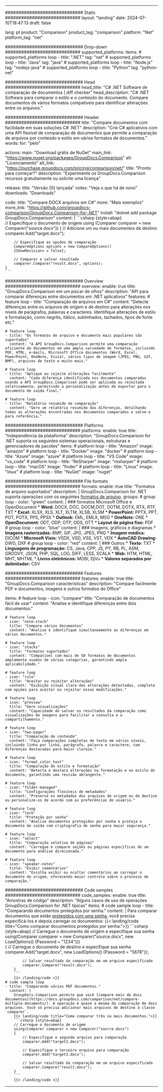 
---
############################# Static ############################
layout: "landing"
date: 2024-07-10T18:47:13
draft: false

lang: pt
product: "Comparison"
product_tag: "comparison"
platform: "Net"
platform_tag: "net"

############################# Drop-down ############################
supported_platforms:
  items:
    # supported_platforms loop
    - title: ".NET"
      tag: "net"
    # supported_platforms loop
    - title: "Java"
      tag: "java"
    # supported_platforms loop
    - title: "Node.js"
      tag: "nodejs-java"
    # supported_platforms loop
    - title: "Python"
      tag: "python-net"

############################# Head ############################
head_title: "C# .NET Software de comparação de documentos | diff checker"
head_description: "C# .NET Software para comparar o estilo e o conteúdo do documento. Compare documentos de vários formatos compatíveis para identificar alterações entre os arquivos."

############################# Header ############################
title: "Compare documentos com facilidade em suas soluções C# .NET"
description: "Crie C# aplicativos com uma API flexível de comparação de documentos que permite a comparação de arquivos por conteúdo e estilo em vários formatos de documentos."
words:
  for: "pelo"

actions:
  main: "Download grátis de NuGet"
  main_link: "https://www.nuget.org/packages/GroupDocs.Comparison"
  alt: "Licenciamento"
  alt_link: "https://purchase.groupdocs.com/pricing/comparison/net/"
  title: "Pronto para começar?"
  description: "Experimente os GroupDocs.Comparison recursos gratuitamente ou solicite uma licença"

release:
  title: "Versão {0} lançada"
  notes: "Veja o que há de novo"
  downloads: "Downloads"

code:
  title: "Compare DOCX arquivos em C#"
  more: "Mais exemplos"
  more_link: "https://github.com/groupdocs-comparison/GroupDocs.Comparison-for-.NET"
  install: "dotnet add package GroupDocs.Comparison"
  content: |
    ```csharp {style=abap}   
    // Especifique o documento de origem
    using (Comparer comparer = new Comparer("source.docx"))
    {
        // Adicione um ou mais documentos de destino
        comparer.Add("target.docx");

        // Especifique as opções de comparação
        CompareOptions options = new CompareOptions() 
        {ShowRevisions = false};

        // Comparar e salvar resultado
        comparer.Compare("result.docx", options);
    }
    ```

############################# Overview ############################
overview:
  enable: true
  title: "GroupDocs.Comparison em um piscar de olhos"
  description: "API para comparar diferenças entre documentos em .NET aplicativos"
  features:
    # feature loop
    - title: "Comparação de arquivos em C#"
      content: "Detecte diferenças entre os arquivos de origem e de destino para alterações nos níveis de parágrafos, palavras e caracteres. Identifique alterações de estilo e formatação, como negrito, itálico, sublinhados, tachados, tipos de fonte etc."

    # feature loop
    - title: "Os formatos de arquivo e documento mais populares são suportados"
      content: "A API GroupDocs.Comparison permite uma comparação eficiente de documentos em uma ampla variedade de formatos, incluindo PDF, HTML, e-mails, Microsoft Office documentos (Word, Excel, PowerPoint, OneNote, Visio), vários tipos de imagem (JPEG, PNG, GIF, BMP), arquivos de texto e muito mais."

    # feature loop
    - title: "Aplique ou rejeite alterações facilmente"
      content: "Cada diferença identificada nos documentos comparados usando a API GroupDocs.Comparison pode ser aplicada ou rejeitada seletivamente, permitindo a personalização antes de exportar para o documento de saída final."

    # feature loop
    - title: "Relatório resumido de comparação"
      content: "Gere um relatório resumido das diferenças, detalhando todas as alterações encontradas nos documentos comparados e salve-o para referência."

############################# Platforms ############################
platforms:
  enable: true
  title: "Independência da plataforma"
  description: "GroupDocs.Comparison for .NET suporta os seguintes sistemas operacionais, estruturas e gerenciadores de pacotes"
  items:
    # platform loop
    - title: "Amazon"
      image: "amazon"
    # platform loop
    - title: "Docker"
      image: "docker"
    # platform loop
    - title: "Azure"
      image: "azure"
    # platform loop
    - title: "VS Code"
      image: "vs_code"
    # platform loop
    - title: "ReSharper"
      image: "resharper"
    # platform loop
    - title: "macOS"
      image: "finder"
    # platform loop
    - title: "Linux"
      image: "linux"
    # platform loop
    - title: "NuGet"
      image: "nuget"

############################# File formats ############################
formats:
  enable: true
  title: "Formatos de arquivo suportados"
  description: |
    GroupDocs.Comparison for .NET suporta operações com os seguintes [formatos de arquivo](https://docs.groupdocs.com/comparison/net/supported-document-formats/).
  groups:
    # group loop
    - color: "green"
      content: |
        ### formatos Microsoft Office e OpenDocument
        * **Word:** DOCX, DOC, DOCM,DOT, DOTM, DOTX, RTX, RTF, TXT
        * **Excel:** XLSX, XLS, XLT, XLTM, XLSB, XLSM
        * **PowerPoint:** PPTX, PPT, POT, POTX, PPS, PPSX
        * **Outlook:** EML, EMLX, MSG
        * **OneNote:** ONE
        * **OpenDocument:** ODT, ODP, OTP, ODS, OTT
        * **Layout de página fixo:** PDF        
    # group loop
    - color: "blue"
      content: |
        ### Imagens, gráficos e diagramas
        * **Imagens rasterizadas:** BMP, GIF, JPG, JPEG, PNG
        * **Imagem médica:** DICOM
        * **Microsoft Visio:** VSDX, VSD, VSS, VST, VDX
        * **AutoCAD Drawing:** DWG, DXF
      # group loop
    - color: "red"
      content: |
        ### Outros
        * **Texto:** TXT
        * **Linguagens de programação:** CS, Java, CPP, JS, PY, RB, PL, ASM, GROOVY, JSON, PHP, SQL, LOG, DIFF, LESS, SCALA
        * **Web:** HTM, HTML, MHT, MHTML
        * **Livros eletrônicos:** MOBI, DjVu
        * **Valores separados por delimitador:** CSV

############################# Features ############################
features:
  enable: true
  title: "GroupDocs.Comparison características"
  description: "Compare facilmente PDF e documentos, imagens e outros formatos do Office"

  items:
    # feature loop
    - icon: "compare"
      title: "Comparação de documentos fácil de usar"
      content: "Analise e identifique diferenças entre dois documentos."

    # feature loop
    - icon: "note-stack"
      title: "Compare vários documentos"
      content: "Analise e identifique simultaneamente as diferenças em vários documentos."

    # feature loop
    - icon: "stacks"
      title: "Formatos suportados"
      content: "Compatível com mais de 50 formatos de documentos amplamente usados de várias categorias, garantindo ampla aplicabilidade."

    # feature loop
    - icon: "rule"
      title: "Aceitar ou rejeitar alterações"
      content: "Exibição visual clara das alterações detectadas, completa com opções para aceitar ou rejeitar essas modificações."

    # feature loop
    - icon: "preview"
      title: "Gere visualizações"
      content: "Capacidade de salvar os resultados da comparação como visualizações de imagens para facilitar a consulta e o compartilhamento."

    # feature loop
    - icon: "two-pager"
      title: "Comparação de conteúdo"
      content: "Faça comparações completas de texto em vários níveis, incluindo linha por linha, parágrafo, palavra e caractere, com diferenças destacadas para maior clareza."

    # feature loop
    - icon: "format_color_text"
      title: "Comparação de estilo e formatação"
      content: "Detecta e destaca alterações na formatação e no estilo do documento, garantindo uma revisão abrangente."

    # feature loop
    - icon: "folder-managed"
      title: "Configurações flexíveis de metadados"
      content: "Preserve os metadados dos arquivos de origem ou de destino ou personalize-os de acordo com as preferências do usuário."

    # feature loop
    - icon: "lock"
      title: "Proteção por senha"
      content: "Analise documentos protegidos por senha e proteja o documento de saída com criptografia de senha para maior segurança."

    # feature loop
    - icon: "select"
      title: "Comparação seletiva de páginas"
      content: "Carregue e compare seções ou páginas específicas de um documento para análise direcionada."

    # feature loop
    - icon: "speaker-notes"
      title: "Exibir comentários"
      content: "Escolha exibir ou ocultar comentários ao carregar o documento de origem, oferecendo maior controle sobre o processo de comparação."

############################# Code samples ############################
code_samples:
  enable: true
  title: "Amostras de código"
  description: "Alguns casos de uso de operações GroupDocs.Comparison for .NET típicas"
  items:
    # code sample loop
    - title: "Comparando documentos protegidos por senha."
      content: |
        Para comparar documentos que estão [protegidos com uma senha](https://docs.groupdocs.com/comparison/net/load-password-protected-documents/), você precisa especificá-los e depois carregar os documentos:
        {{< landing/code title="Como comparar documentos protegidos por senha.">}}
        ```csharp {style=abap}
        // Carregue o documento de origem e especifique sua senha
        using(Comparer comparer = new Comparer("source.docx", new LoadOptions() {Password = "1234"}))  
        {
            // Carregue o documento de destino e especifique sua senha
            comparer.Add("target.docx", new LoadOptions() {Password = "5678"});

            // Salvar resultado da comparação em um arquivo especificado
            comparer.Compare("result.docx");
        }
        ```
        {{< /landing/code >}}
    # code sample loop
    - title: "Comparando vários PDF documentos."
      content: |
        GroupDocs.Comparison permite que você [compare mais de dois documentos](https://docs.groupdocs.com/comparison/net/compare-multiple-documents/). A operação é quase a mesma da comparação de dois arquivos. Você só precisa adicionar mais arquivos de destino à classe `comparer`.
        {{< landing/code title="Como comparar três ou mais documentos.">}}
        ```csharp {style=abap}   
        // Carregue o documento de origem
        using(Comparer comparer = new Comparer("source.docx") 
        {
            // Especifique o segundo arquivo para comparação
            comparer.Add("target2.docx");
            
            // Especifique o terceiro arquivo para comparação
            comparer.Add("target3.docx");
            
            // Salvar resultado da comparação em um arquivo especificado
            comparer.Compare("result.docx");
        }
        ```
        {{< /landing/code >}}

---
